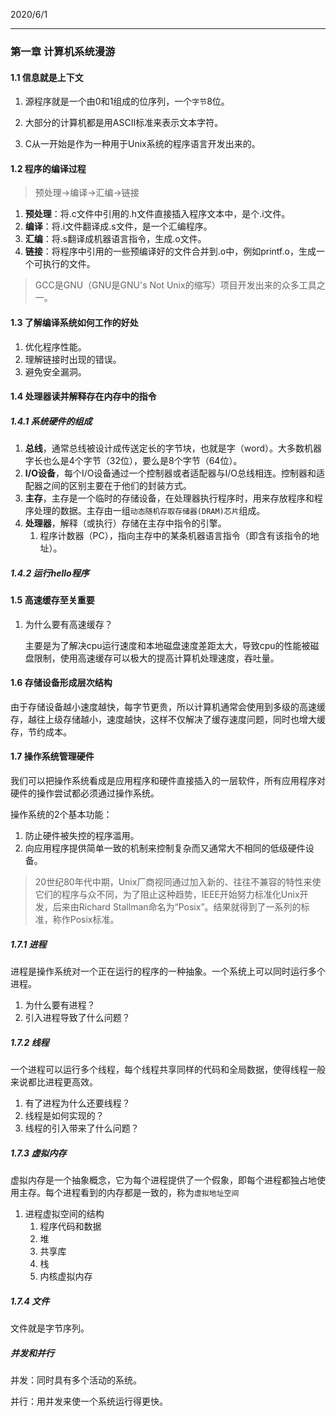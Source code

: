 2020/6/1

---

### 第一章 计算机系统漫游

#### 1.1 信息就是上下文

1. 源程序就是一个由0和1组成的位序列，一个`字节`8位。

2. 大部分的计算机都是用ASCII标准来表示文本字符。
3. C从一开始是作为一种用于Unix系统的程序语言开发出来的。

#### 1.2 程序的编译过程

> 预处理->编译->汇编->链接

1. **预处理**：将.c文件中引用的.h文件直接插入程序文本中，是个.i文件。
2. **编译**：将.i文件翻译成.s文件，是一个汇编程序。
3. **汇编**：将.s翻译成机器语言指令，生成.o文件。
4. **链接**：将程序中引用的一些预编译好的文件合并到.o中，例如printf.o，生成一个可执行的文件。

> GCC是GNU（GNU是GNU's Not Unix的缩写）项目开发出来的众多工具之一。

#### 1.3 了解编译系统如何工作的好处

1. 优化程序性能。
2. 理解链接时出现的错误。
3. 避免安全漏洞。

#### 1.4 处理器读并解释存在内存中的指令

##### 1.4.1 系统硬件的组成

1. **总线**，通常总线被设计成传送定长的字节块，也就是字（word）。大多数机器字长也么是4个字节（32位），要么是8个字节（64位）。
2. **I/O设备**，每个I/O设备通过一个控制器或者适配器与I/O总线相连。控制器和适配器之间的区别主要在于他们的封装方式。
3. **主存**，主存是一个临时的存储设备，在处理器执行程序时，用来存放程序和程序处理的数据。主存由一组`动态随机存取存储器(DRAM)芯片`组成。
4. **处理器**，解释（或执行）存储在主存中指令的引擎。
   1. 程序计数器（PC），指向主存中的某条机器语言指令（即含有该指令的地址）。

##### 1.4.2 运行hello程序

#### 1.5 高速缓存至关重要

1. 为什么要有高速缓存？

   主要是为了解决cpu运行速度和本地磁盘速度差距太大，导致cpu的性能被磁盘限制，使用高速缓存可以极大的提高计算机处理速度，吞吐量。

#### 1.6 存储设备形成层次结构

由于存储设备越小速度越快，每字节更贵，所以计算机通常会使用到多级的高速缓存，越往上级存储越小，速度越快，这样不仅解决了缓存速度问题，同时也增大缓存，节约成本。

#### 1.7 操作系统管理硬件

我们可以把操作系统看成是应用程序和硬件直接插入的一层软件，所有应用程序对硬件的操作尝试都必须通过操作系统。

操作系统的2个基本功能：

1. 防止硬件被失控的程序滥用。
2. 向应用程序提供简单一致的机制来控制复杂而又通常大不相同的低级硬件设备。

> 20世纪80年代中期，Unix厂商视同通过加入新的、往往不兼容的特性来使它们的程序与众不同，为了阻止这种趋势，IEEE开始努力标准化Unix开发，后来由Richard Stallman命名为“Posix”。结果就得到了一系列的标准，称作Posix标准。

##### 1.7.1 进程

进程是操作系统对一个正在运行的程序的一种抽象。一个系统上可以同时运行多个进程。

1. 为什么要有进程？
2. 引入进程导致了什么问题？

##### 1.7.2 线程

一个进程可以运行多个线程，每个线程共享同样的代码和全局数据，使得线程一般来说都比进程更高效。

1. 有了进程为什么还要线程？
2. 线程是如何实现的？
3. 线程的引入带来了什么问题？

##### 1.7.3 虚拟内存

虚拟内存是一个抽象概念，它为每个进程提供了一个假象，即每个进程都独占地使用主存。每个进程看到的内存都是一致的，称为`虚拟地址空间`

1. 进程虚拟空间的结构
   1. 程序代码和数据
   2. 堆
   3. 共享库
   4. 栈
   5. 内核虚拟内存

##### 1.7.4 文件

文件就是字节序列。

##### 并发和并行

并发：同时具有多个活动的系统。

并行：用并发来使一个系统运行得更快。